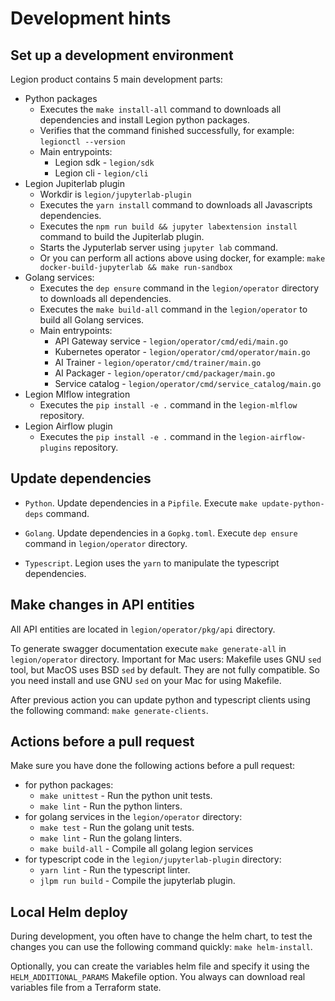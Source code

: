 # Development hints

## Set up a development environment

Legion product contains 5 main development parts:
* Python packages
    * Executes the `make install-all` command to downloads all dependencies and install Legion python packages.
    * Verifies that the command finished successfully, for example: `legionctl --version`
    * Main entrypoints:
      * Legion sdk - `legion/sdk`
      * Legion cli - `legion/cli`
* Legion Jupiterlab plugin
    * Workdir is `legion/jupyterlab-plugin`
    * Executes the `yarn install` command to downloads all Javascripts dependencies.
    * Executes the `npm run build && jupyter labextension install` command to build the Jupiterlab plugin.
    * Starts the Jyputerlab server using `jupyter lab` command.
    * Or you can perform all actions above using docker, for example: `make docker-build-jupyterlab && make run-sandbox`
* Golang services:
    * Executes the `dep ensure` command in the `legion/operator` directory to downloads all dependencies.
    * Executes the `make build-all` command in the `legion/operator` to build all Golang services.
    * Main entrypoints:
      * API Gateway service - `legion/operator/cmd/edi/main.go`
      * Kubernetes operator - `legion/operator/cmd/operator/main.go`
      * AI Trainer - `legion/operator/cmd/trainer/main.go`
      * AI Packager - `legion/operator/cmd/packager/main.go`
      * Service catalog - `legion/operator/cmd/service_catalog/main.go`
* Legion Mlflow integration
    * Executes the `pip install -e .` command in the `legion-mlflow` repository.
* Legion Airflow plugin
    * Executes the `pip install -e .` command in the `legion-airflow-plugins` repository.

## Update dependencies

* `Python`. Update dependencies in a `Pipfile`. Execute `make update-python-deps` command.

* `Golang`. Update dependencies in a `Gopkg.toml`. Execute `dep ensure` command in `legion/operator` directory.

* `Typescript`. Legion uses the `yarn` to manipulate the typescript dependencies. 

## Make changes in API entities

All API entities are located in `legion/operator/pkg/api` directory.

To generate swagger documentation execute `make generate-all` in `legion/operator` directory. 
Important for Mac users: Makefile uses GNU `sed` tool, but MacOS uses BSD `sed` by default. They are not fully 
compatible. So you need install and use GNU `sed` on your Mac for using Makefile.

After previous action you can update python and typescript clients using the following command: `make generate-clients`.

## Actions before a pull request

Make sure you have done the following actions before a pull request:

* for python packages:
    * `make unittest` - Run the python unit tests.
    * `make lint` - Run the python linters.
* for golang services in the `legion/operator` directory:
    * `make test` - Run the golang unit tests.
    * `make lint` - Run the golang linters.
    * `make build-all` - Compile all golang legion services
* for typescript code in the `legion/jupyterlab-plugin` directory:
    * `yarn lint` - Run the typescript linter.
    * `jlpm run build` - Compile the jupyterlab plugin.

## Local Helm deploy

During development, you often have to change the helm chart, to test the changes you can use the following command
quickly: `make helm-install`.

Optionally, you can create the variables helm file and specify it using the `HELM_ADDITIONAL_PARAMS` Makefile option.
You always can download real variables file from a Terraform state. 
